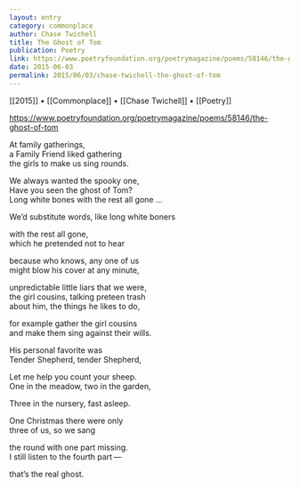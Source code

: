 ```yaml
---
layout: entry
category: commonplace
author: Chase Twichell
title: The Ghost of Tom
publication: Poetry
link: https://www.poetryfoundation.org/poetrymagazine/poems/58146/the-ghost-of-tom
date: 2015-06-03
permalink: 2015/06/03/chase-twichell-the-ghost-of-tom
---
```


[[2015]] • [[Commonplace]] • [[Chase Twichell]] • [[Poetry]] 

https://www.poetryfoundation.org/poetrymagazine/poems/58146/the-ghost-of-tom

At family gatherings,
<br> a Family Friend liked gathering
<br> the girls to make us sing rounds.

We always wanted the spooky one,
<br> Have you seen the ghost of Tom?
<br> Long white bones with the rest all gone ...

We’d substitute words, like long white boners

with the rest all gone,
<br> which he pretended not to hear

because who knows, any one of us
<br> might blow his cover at any minute,

unpredictable little liars that we were,
<br> the girl cousins, talking preteen trash
<br> about him, the things he likes to do,

for example gather the girl cousins
<br> and make them sing against their wills.

His personal favorite was 
<br> Tender Shepherd, tender Shepherd,

Let me help you count your sheep.
<br> One in the meadow, two in the garden,

Three in the nursery, fast asleep.

One Christmas there were only 
<br> three of us, so we sang 

the round with one part missing.
<br> I still listen to the fourth part —

that’s the real ghost.
